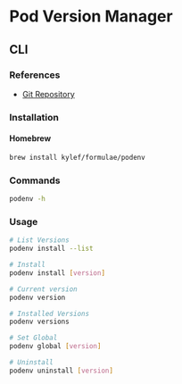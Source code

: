 # Pod Version Manager

## CLI

### References

- [Git Repository](https://github.com/kylef-archive/podenv)

### Installation

#### Homebrew

```sh
brew install kylef/formulae/podenv
```

### Commands

```sh
podenv -h
```

### Usage

```sh
# List Versions
podenv install --list

# Install
podenv install [version]

# Current version
podenv version

# Installed Versions
podenv versions

# Set Global
podenv global [version]

# Uninstall
podenv uninstall [version]
```
